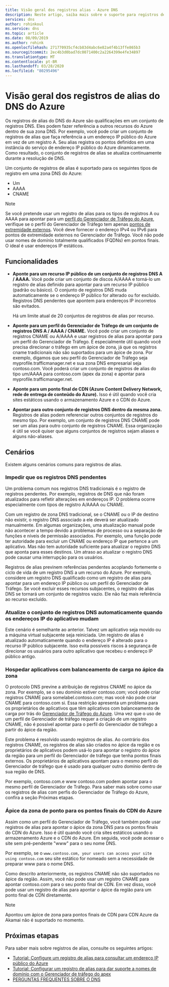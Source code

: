 ```yaml
---
title: Visão geral dos registros alias - Azure DNS
description: Neste artigo, saiba mais sobre o suporte para registros de alias no Microsoft Azure DNS.
services: dns
author: rohinkoul
ms.service: dns
ms.topic: article
ms.date: 08/09/2019
ms.author: rohink
ms.openlocfilehash: 271770935cf4cb83d4abc6e82a4f4b13ffe865b3
ms.sourcegitcommit: 2ec4b3d0bad7dc0071400c2a2264399e4fe34897
ms.translationtype: MT
ms.contentlocale: pt-BR
ms.lasthandoff: 03/28/2020
ms.locfileid: "80295496"
---
```

# <a name="azure-dns-alias-records-overview"></a>Visão geral dos registros de alias do DNS do Azure

Os registros de alias do DNS do Azure são qualificações em um conjunto de registros DNS. Eles podem fazer referência a outros recursos do Azure dentro de sua zona DNS. Por exemplo, você pode criar um conjunto de registros de alias que faça referência a um endereço IP público do Azure em vez de um registro A. Seu alias registra os pontos definidos em uma instância do serviço de endereço IP público do Azure dinamicamente. Como resultado, o conjunto de registros de alias se atualiza continuamente durante a resolução de DNS.

Um conjunto de registros de alias é suportado para os seguintes tipos de registro em uma zona DNS do Azure: 

- Um
- AAAA
- CNAME

> [!NOTE]
> Se você pretende usar um registro de alias para os tipos de registros A ou AAAA para apontar para um [perfil do Gerenciador de Tráfego do Azure](../traffic-manager/quickstart-create-traffic-manager-profile.md), verifique se o perfil do Gerenciador de Tráfego tem apenas [pontos de extremidade externos](../traffic-manager/traffic-manager-endpoint-types.md#external-endpoints). Você deve fornecer o endereço IPv4 ou IPv6 para pontos de extremidade externos no Gerenciador de Tráfego. Você não pode usar nomes de domínio totalmente qualificados (FQDNs) em pontos finais. O ideal é usar endereços IP estáticos.

## <a name="capabilities"></a>Funcionalidades

- **Aponte para um recurso IP público de um conjunto de registros DNS A / AAAA.** Você pode criar um conjunto de discos A/AAAA e torná-lo um registro de alias definido para apontar para um recurso IP público (padrão ou básico). O conjunto de registros DNS muda automaticamente se o endereço IP público for alterado ou for excluído. Registros DNS pendentes que apontem para endereços IP incorretos são evitados.

   Há um limite atual de 20 conjuntos de registros de alias por recurso.

- **Aponte para um perfil do Gerenciador de Tráfego de um conjunto de registros DNS A / AAAA / CNAME.** Você pode criar um conjunto de registros CNAME ou A/AAAA e usar registros de alias para apontar para um perfil do Gerenciador de Tráfego. É especialmente útil quando você precisa direcionar o tráfego em um ápice de zona, já que os registros cname tradicionais não são suportados para um ápice de zona. Por exemplo, digamos que seu perfil do Gerenciador de Tráfego seja myprofile.trafficmanager.net e sua zona DNS empresarial seja contoso.com. Você poderá criar um conjunto de registros de alias do tipo um/AAAA para contoso.com (apex da zona) e apontar para myprofile.trafficmanager.net.
- **Aponte para um ponto final de CDN (Azure Content Delivery Network, rede de entrega de conteúdo do Azure).** Isso é útil quando você cria sites estáticos usando o armazenamento Azure e o CDN do Azure.
- **Apontar para outro conjunto de registros DNS dentro da mesma zona.** Registros de alias podem referenciar outros conjuntos de registros do mesmo tipo. Por exemplo, um conjunto de registros DNS CNAME pode ser um alias para outro conjunto de registros CNAME. Essa organização é útil se você quiser que alguns conjuntos de registros sejam aliases e alguns não-aliases.

## <a name="scenarios"></a>Cenários

Existem alguns cenários comuns para registros de alias.

### <a name="prevent-dangling-dns-records"></a>Impedir que os registros DNS pendentes

Um problema comum nos registros DNS tradicionais é o registro de registros pendentes. Por exemplo, registros de DNS que não foram atualizados para refletir alterações em endereços IP. O problema ocorre especialmente com tipos de registro A/AAAA ou CNAME.

Com um registro de zona DNS tradicional, se o CNAME ou o IP de destino não existir, o registro DNS associado a ele deverá ser atualizado manualmente. Em algumas organizações, uma atualização manual pode não acontecer a tempo devido a problemas de processo ou a separação de funções e níveis de permissão associados. Por exemplo, uma função pode ter autoridade para excluir um CNAME ou endereço IP que pertence a um aplicativo. Mas não tem autoridade suficiente para atualizar o registro DNS que aponta para esses destinos. Um atraso ao atualizar o registro DNS pode causar uma interrupção para os usuários.

Registros de alias previnem referências pendentes acoplando fortemente o ciclo de vida de um registro DNS a um recurso do Azure. Por exemplo, considere um registro DNS qualificado como um registro de alias para apontar para um endereço IP público ou um perfil do Gerenciador de Tráfego. Se você excluir esses recursos subjacentes, o registro de alias DNS se tornará um conjunto de registros vazio. Ele não faz mais referência ao recurso excluído.

### <a name="update-dns-record-set-automatically-when-application-ip-addresses-change"></a>Atualize o conjunto de registros DNS automaticamente quando os endereços IP do aplicativo mudam

Este cenário é semelhante ao anterior. Talvez um aplicativo seja movido ou a máquina virtual subjacente seja reiniciada. Um registro de alias é atualizado automaticamente quando o endereço IP é alterado para o recurso IP público subjacente. Isso evita possíveis riscos à segurança de direcionar os usuários para outro aplicativo que recebeu o endereço IP público antigo.

### <a name="host-load-balanced-applications-at-the-zone-apex"></a>Hospedar aplicativos com balanceamento de carga no ápice da zona

O protocolo DNS previne a atribuição de registros CNAME no ápice da zona. Por exemplo, se o seu domínio estiver contoso.com; você pode criar registros CNAME para somelabel.contoso.com; mas você não pode criar CNAME para contoso.com si.
Essa restrição apresenta um problema para os proprietários de aplicativos que têm aplicativos com balanceamento de carga por trás do [Gerenciador de Tráfego do Azure](../traffic-manager/traffic-manager-overview.md). Uma vez que o uso de um perfil de Gerenciador de tráfego requer a criação de um registro CNAME, não é possível apontar para o perfil do Gerenciador de tráfego a partir do ápice da região.

Este problema é resolvido usando registros de alias. Ao contrário dos registros CNAME, os registros de alias são criados no ápice da região e os proprietários de aplicativos podem usá-lo para apontar o registro do ápice da região para um perfil do Gerenciador de tráfego que tenha pontos finais externos. Os proprietários de aplicativos apontam para o mesmo perfil do Gerenciador de tráfego que é usado para qualquer outro domínio dentro de sua região de DNS.

Por exemplo, contoso.com\.e www contoso.com podem apontar para o mesmo perfil de Gerenciador de Tráfego. Para saber mais sobre como usar os registros de alias com perfis do Gerenciador de Tráfego do Azure, confira a seção Próximas etapas.

### <a name="point-zone-apex-to-azure-cdn-endpoints"></a>Ápice da zona de ponto para os pontos finais do CDN do Azure

Assim como um perfil do Gerenciador de Tráfego, você também pode usar registros de alias para apontar o ápice da zona DNS para os pontos finais do CDN do Azure. Isso é útil quando você cria sites estáticos usando o armazenamento Azure e o CDN do Azure. Em seguida, você pode acessar o site sem pré-pendente "www" para o seu nome DNS.

Por exemplo, se o `www.contoso.com, your users can access your site using contoso.com` seu site estático for nomeado sem a necessidade de preparar www para o nome DNS.

Como descrito anteriormente, os registros CNAME não são suportados no ápice da região. Assim, você não pode usar um registro CNAME para apontar contoso.com para o seu ponto final de CDN. Em vez disso, você pode usar um registro de alias para apontar o ápice da região para um ponto final de CDN diretamente.

> [!NOTE]
> Apontou um ápice de zona para pontos finais de CDN para CDN Azure da Akamai não é suportado no momento.

## <a name="next-steps"></a>Próximas etapas

Para saber mais sobre registros de alias, consulte os seguintes artigos:

- [Tutorial: Configure um registro de alias para consultar um endereço IP público do Azure](tutorial-alias-pip.md)
- [Tutorial: Configurar um registro de alias para dar suporte a nomes de domínio com o Gerenciador de tráfego do apex](tutorial-alias-tm.md)
- [PERGUNTAS FREQUENTES SOBRE O DNS](https://docs.microsoft.com/azure/dns/dns-faq#alias-records)
